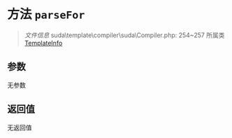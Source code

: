 # 方法 `parseFor`

> *文件信息* suda\template\compiler\suda\Compiler.php: 254~257
> 所属类 [TemplateInfo](../TemplateInfo.md)




## 参数


无参数


## 返回值

无返回值
